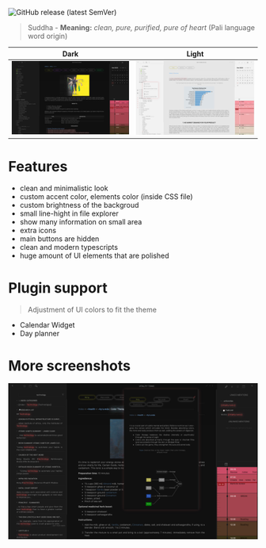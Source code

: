 ![GitHub release (latest SemVer)](https://img.shields.io/github/v/release/dxcore35/Suddha-theme?style=for-the-badge)

>Suddha - __Meaning:__ _clean, pure, purified, pure of heart_ (Pali language word origin)

Dark             |  Light
:-------------------------:|:-------------------------:
![](https://github.com/dxcore35/Suddha-theme/blob/main/Images/Preview1.jpg)  |  ![](https://github.com/dxcore35/Suddha-theme/blob/main/Images/Preview3.jpg)

# Features
- clean and minimalistic look
- custom accent color, elements color (inside CSS file)
- custom brightness of the backgroud
- small line-hight in file explorer
- show many information on small area
- extra icons
- main buttons are hidden
- clean and modern typescripts
- huge amount of UI elements that are polished

# Plugin support
> Adjustment of UI colors to fit the theme
- Calendar Widget
- Day planner

# More screenshots

![](https://github.com/dxcore35/Suddha-theme/blob/main/Images/Preview2.jpg)
